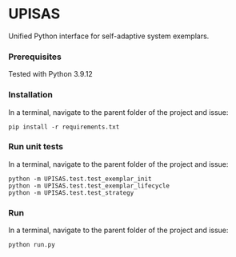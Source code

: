 # UPISAS
Unified Python interface for self-adaptive system exemplars.

### Prerequisites 
Tested with Python 3.9.12

### Installation
In a terminal, navigate to the parent folder of the project and issue:
```
pip install -r requirements.txt
```
### Run unit tests
In a terminal, navigate to the parent folder of the project and issue:
```
python -m UPISAS.test.test_exemplar_init
python -m UPISAS.test.test_exemplar_lifecycle
python -m UPISAS.test.test_strategy
```
### Run
In a terminal, navigate to the parent folder of the project and issue:
```
python run.py
```
